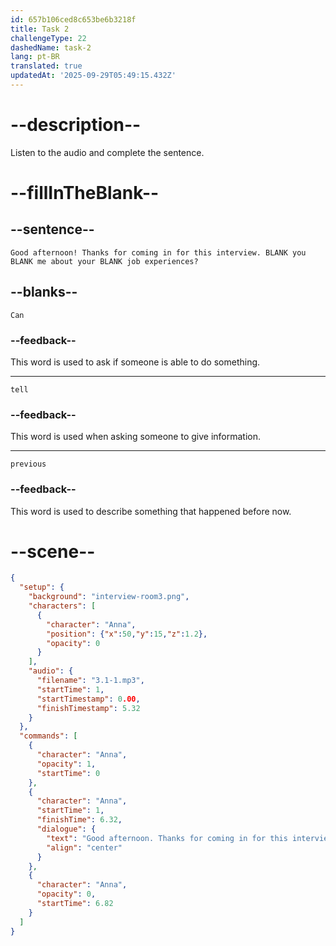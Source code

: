 ```yaml
---
id: 657b106ced8c653be6b3218f
title: Task 2
challengeType: 22
dashedName: task-2
lang: pt-BR
translated: true
updatedAt: '2025-09-29T05:49:15.432Z'
---
```


<!-- (Audio) Anna: Good afternoon! Thanks for coming in for this interview. Can you tell me about your previous job experiences? -->

# --description--

Listen to the audio and complete the sentence.

# --fillInTheBlank--

## --sentence--

`Good afternoon! Thanks for coming in for this interview. BLANK you BLANK me about your BLANK job experiences?`

## --blanks--

`Can`

### --feedback--

This word is used to ask if someone is able to do something. 

---

`tell`

### --feedback--

This word is used when asking someone to give information.

---

`previous`

### --feedback--

This word is used to describe something that happened before now.

# --scene--

```json
{
  "setup": {
    "background": "interview-room3.png",
    "characters": [
      {
        "character": "Anna",
        "position": {"x":50,"y":15,"z":1.2},
        "opacity": 0
      }
    ],
    "audio": {
      "filename": "3.1-1.mp3",
      "startTime": 1,
      "startTimestamp": 0.00,
      "finishTimestamp": 5.32
    }
  },
  "commands": [
    {
      "character": "Anna",
      "opacity": 1,
      "startTime": 0
    },
    {
      "character": "Anna",
      "startTime": 1,
      "finishTime": 6.32,
      "dialogue": {
        "text": "Good afternoon. Thanks for coming in for this interview. Can you tell me about your previous job experiences?",
        "align": "center"
      }
    },
    {
      "character": "Anna",
      "opacity": 0,
      "startTime": 6.82
    }
  ]
}
```

